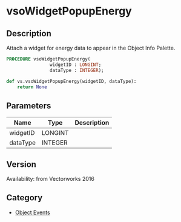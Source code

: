 # vsoWidgetPopupEnergy

## Description
Attach a widget for energy data to appear in the Object Info Palette.

```pascal
PROCEDURE vsoWidgetPopupEnergy(
				widgetID : LONGINT;
				dataType : INTEGER);
```

```python
def vs.vsoWidgetPopupEnergy(widgetID, dataType):
    return None
```

## Parameters
|Name|Type|Description|
|---|---|---|
|widgetID|LONGINT|   |
|dataType|INTEGER|   |

## Version
Availability: from Vectorworks 2016

## Category
* [Object Events](../Categories/Object%20Events.md)
